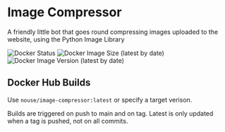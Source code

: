 # Image Compressor

A friendly little bot that goes round compressing images uploaded to the website, using the Python Image Library

![Docker Status](https://img.shields.io/docker/cloud/build/nouse/image-compressor)
![Docker Image Size (latest by date)](https://img.shields.io/docker/image-size/nouse/image-compressor)
![Docker Image Version (latest by date)](https://img.shields.io/docker/v/nouse/image-compressor)

## Docker Hub Builds

Use `nouse/image-compressor:latest` or specify a target verison. 

Builds are triggered on push to main and on tag. Latest is only updated when a tag is pushed, not on all commits. 
